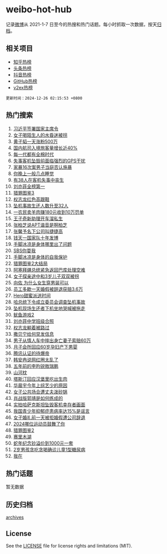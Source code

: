 # weibo-hot-hub

记录[微博](https://www.weibo.com)从 2021-1-7 日至今的热搜和热门话题。每小时抓取一次数据，按天[归档](archives)。

## 相关项目

- [知乎热榜](https://github.com/lonnyzhang423/zhihu-hot-hub)
- [头条热榜](https://github.com/lonnyzhang423/toutiao-hot-hub)
- [抖音热榜](https://github.com/lonnyzhang423/douyin-hot-hub)
- [GitHub热榜](https://github.com/lonnyzhang423/github-hot-hub)
- [v2ex热榜](https://github.com/lonnyzhang423/v2ex-hot-hub)


`更新时间：2024-12-26 02:15:53 +0800`

## 热门搜索

1. [习近平签署国家主席令](https://m.weibo.cn/search?containerid=100103type%3D1%26t%3D10%26q%3D%23%E4%B9%A0%E8%BF%91%E5%B9%B3%E7%AD%BE%E7%BD%B2%E5%9B%BD%E5%AE%B6%E4%B8%BB%E5%B8%AD%E4%BB%A4%23&stream_entry_id=51&isnewpage=1&extparam=seat%3D1%26q%3D%2523%25E4%25B9%25A0%25E8%25BF%2591%25E5%25B9%25B3%25E7%25AD%25BE%25E7%25BD%25B2%25E5%259B%25BD%25E5%25AE%25B6%25E4%25B8%25BB%25E5%25B8%25AD%25E4%25BB%25A4%2523%26stream_entry_id%3D51%26c_type%3D51%26filter_type%3Drealtimehot%26cate%3D10103%26pos%3D0%26dgr%3D0%26display_time%3D1735150552%26pre_seqid%3D17351505520120129585419)
1. [女子喝陌生人的水昏迷被拐](https://m.weibo.cn/search?containerid=100103type%3D1%26t%3D10%26q%3D%23%E5%A5%B3%E5%AD%90%E5%96%9D%E9%99%8C%E7%94%9F%E4%BA%BA%E7%9A%84%E6%B0%B4%E6%98%8F%E8%BF%B7%E8%A2%AB%E6%8B%90%23&stream_entry_id=31&isnewpage=1&extparam=seat%3D1%26q%3D%2523%25E5%25A5%25B3%25E5%25AD%2590%25E5%2596%259D%25E9%2599%258C%25E7%2594%259F%25E4%25BA%25BA%25E7%259A%2584%25E6%25B0%25B4%25E6%2598%258F%25E8%25BF%25B7%25E8%25A2%25AB%25E6%258B%2590%2523%26stream_entry_id%3D31%26flag%3D1%26filter_type%3Drealtimehot%26realpos%3D1%26c_type%3D31%26lcate%3D5001%26band_rank%3D1%26cate%3D5001%26dgr%3D0%26pos%3D0%26display_time%3D1735150552%26pre_seqid%3D17351505520120129585419)
1. [黄子韬一天涨粉500万](https://m.weibo.cn/search?containerid=100103type%3D1%26t%3D10%26q%3D%23%E9%BB%84%E5%AD%90%E9%9F%AC%E4%B8%80%E5%A4%A9%E6%B6%A8%E7%B2%89500%E4%B8%87%23&stream_entry_id=31&isnewpage=1&extparam=seat%3D1%26q%3D%2523%25E9%25BB%2584%25E5%25AD%2590%25E9%259F%25AC%25E4%25B8%2580%25E5%25A4%25A9%25E6%25B6%25A8%25E7%25B2%2589500%25E4%25B8%2587%2523%26stream_entry_id%3D31%26flag%3D2%26filter_type%3Drealtimehot%26realpos%3D2%26c_type%3D31%26lcate%3D5001%26band_rank%3D2%26cate%3D5001%26dgr%3D0%26pos%3D1%26display_time%3D1735150552%26pre_seqid%3D17351505520120129585419)
1. [国内航司入境旅客量增长近40%](https://m.weibo.cn/search?containerid=100103type%3D1%26t%3D10%26q%3D%23%E5%9B%BD%E5%86%85%E8%88%AA%E5%8F%B8%E5%85%A5%E5%A2%83%E6%97%85%E5%AE%A2%E9%87%8F%E5%A2%9E%E9%95%BF%E8%BF%9140%25%23&stream_entry_id=31&isnewpage=1&extparam=seat%3D1%26q%3D%2523%25E5%259B%25BD%25E5%2586%2585%25E8%2588%25AA%25E5%258F%25B8%25E5%2585%25A5%25E5%25A2%2583%25E6%2597%2585%25E5%25AE%25A2%25E9%2587%258F%25E5%25A2%259E%25E9%2595%25BF%25E8%25BF%259140%2525%2523%26stream_entry_id%3D31%26flag%3D0%26filter_type%3Drealtimehot%26realpos%3D3%26c_type%3D31%26lcate%3D5001%26band_rank%3D3%26cate%3D5001%26dgr%3D0%26pos%3D2%26display_time%3D1735150552%26pre_seqid%3D17351505520120129585419)
1. [每一代都有全棉时代](https://m.weibo.cn/search?containerid=100103type%3D1%26t%3D10%26q%3D%23%E6%AF%8F%E4%B8%80%E4%BB%A3%E9%83%BD%E6%9C%89%E5%85%A8%E6%A3%89%E6%97%B6%E4%BB%A3%23&stream_entry_id=31&isnewpage=1&extparam=seat%3D1%26q%3D%2523%25E6%25AF%258F%25E4%25B8%2580%25E4%25BB%25A3%25E9%2583%25BD%25E6%259C%2589%25E5%2585%25A8%25E6%25A3%2589%25E6%2597%25B6%25E4%25BB%25A3%2523%26is_ad_pos%3D1%26adid%3D268605%26stream_entry_id%3D31%26filter_type%3Drealtimehot%26pos%3D3%26c_type%3D31%26lcate%3D5001%26band_rank%3D4%26cate%3D5001%26dgr%3D0%26topic_ad%3D1%26display_time%3D1735150552%26pre_seqid%3D17351505520120129585419)
1. [失事客机坠毁前面临强烈的GPS干扰](https://m.weibo.cn/search?containerid=100103type%3D1%26t%3D10%26q%3D%23%E5%A4%B1%E4%BA%8B%E5%AE%A2%E6%9C%BA%E5%9D%A0%E6%AF%81%E5%89%8D%E9%9D%A2%E4%B8%B4%E5%BC%BA%E7%83%88%E7%9A%84GPS%E5%B9%B2%E6%89%B0%23&stream_entry_id=31&isnewpage=1&extparam=seat%3D1%26q%3D%2523%25E5%25A4%25B1%25E4%25BA%258B%25E5%25AE%25A2%25E6%259C%25BA%25E5%259D%25A0%25E6%25AF%2581%25E5%2589%258D%25E9%259D%25A2%25E4%25B8%25B4%25E5%25BC%25BA%25E7%2583%2588%25E7%259A%2584GPS%25E5%25B9%25B2%25E6%2589%25B0%2523%26stream_entry_id%3D31%26flag%3D0%26filter_type%3Drealtimehot%26realpos%3D4%26c_type%3D31%26lcate%3D5001%26band_rank%3D4%26cate%3D5001%26dgr%3D0%26pos%3D4%26display_time%3D1735150552%26pre_seqid%3D17351505520120129585419)
1. [家暴16次案男子当庭否认施暴](https://m.weibo.cn/search?containerid=100103type%3D1%26t%3D10%26q%3D%23%E5%AE%B6%E6%9A%B416%E6%AC%A1%E6%A1%88%E7%94%B7%E5%AD%90%E5%BD%93%E5%BA%AD%E5%90%A6%E8%AE%A4%E6%96%BD%E6%9A%B4%23&stream_entry_id=31&isnewpage=1&extparam=seat%3D1%26q%3D%2523%25E5%25AE%25B6%25E6%259A%25B416%25E6%25AC%25A1%25E6%25A1%2588%25E7%2594%25B7%25E5%25AD%2590%25E5%25BD%2593%25E5%25BA%25AD%25E5%2590%25A6%25E8%25AE%25A4%25E6%2596%25BD%25E6%259A%25B4%2523%26stream_entry_id%3D31%26flag%3D0%26filter_type%3Drealtimehot%26realpos%3D5%26c_type%3D31%26lcate%3D5001%26band_rank%3D5%26cate%3D5001%26dgr%3D0%26pos%3D5%26display_time%3D1735150552%26pre_seqid%3D17351505520120129585419)
1. [你晚上一般几点睡觉](https://m.weibo.cn/search?containerid=100103type%3D1%26t%3D10%26q%3D%23%E4%BD%A0%E6%99%9A%E4%B8%8A%E4%B8%80%E8%88%AC%E5%87%A0%E7%82%B9%E7%9D%A1%E8%A7%89%23&stream_entry_id=31&isnewpage=1&extparam=seat%3D1%26q%3D%2523%25E4%25BD%25A0%25E6%2599%259A%25E4%25B8%258A%25E4%25B8%2580%25E8%2588%25AC%25E5%2587%25A0%25E7%2582%25B9%25E7%259D%25A1%25E8%25A7%2589%2523%26stream_entry_id%3D31%26flag%3D0%26filter_type%3Drealtimehot%26realpos%3D6%26c_type%3D31%26lcate%3D5001%26band_rank%3D6%26cate%3D5001%26dgr%3D0%26pos%3D6%26display_time%3D1735150552%26pre_seqid%3D17351505520120129585419)
1. [有38人在客机失事中丧生](https://m.weibo.cn/search?containerid=100103type%3D1%26t%3D10%26q%3D%23%E6%9C%8938%E4%BA%BA%E5%9C%A8%E5%AE%A2%E6%9C%BA%E5%A4%B1%E4%BA%8B%E4%B8%AD%E4%B8%A7%E7%94%9F%23&stream_entry_id=31&isnewpage=1&extparam=seat%3D1%26q%3D%2523%25E6%259C%258938%25E4%25BA%25BA%25E5%259C%25A8%25E5%25AE%25A2%25E6%259C%25BA%25E5%25A4%25B1%25E4%25BA%258B%25E4%25B8%25AD%25E4%25B8%25A7%25E7%2594%259F%2523%26stream_entry_id%3D31%26flag%3D0%26filter_type%3Drealtimehot%26realpos%3D7%26c_type%3D31%26lcate%3D5001%26band_rank%3D7%26cate%3D5001%26dgr%3D0%26pos%3D7%26display_time%3D1735150552%26pre_seqid%3D17351505520120129585419)
1. [刘亦菲全榜第一](https://m.weibo.cn/search?containerid=100103type%3D1%26t%3D10%26q%3D%23%E5%88%98%E4%BA%A6%E8%8F%B2%E5%85%A8%E6%A6%9C%E7%AC%AC%E4%B8%80%23&stream_entry_id=31&isnewpage=1&extparam=seat%3D1%26q%3D%2523%25E5%2588%2598%25E4%25BA%25A6%25E8%258F%25B2%25E5%2585%25A8%25E6%25A6%259C%25E7%25AC%25AC%25E4%25B8%2580%2523%26stream_entry_id%3D31%26flag%3D2%26filter_type%3Drealtimehot%26realpos%3D8%26c_type%3D31%26lcate%3D5001%26band_rank%3D8%26cate%3D5001%26dgr%3D0%26pos%3D8%26display_time%3D1735150552%26pre_seqid%3D17351505520120129585419)
1. [猎罪图鉴3](https://m.weibo.cn/search?containerid=100103type%3D1%26t%3D10%26q%3D%E7%8C%8E%E7%BD%AA%E5%9B%BE%E9%89%B43&stream_entry_id=31&isnewpage=1&extparam=seat%3D1%26q%3D%25E7%258C%258E%25E7%25BD%25AA%25E5%259B%25BE%25E9%2589%25B43%26stream_entry_id%3D31%26flag%3D0%26filter_type%3Drealtimehot%26realpos%3D9%26c_type%3D31%26lcate%3D5001%26band_rank%3D9%26cate%3D5001%26dgr%3D0%26pos%3D9%26display_time%3D1735150552%26pre_seqid%3D17351505520120129585419)
1. [权志龙红色高跟鞋](https://m.weibo.cn/search?containerid=100103type%3D1%26t%3D10%26q%3D%23%E6%9D%83%E5%BF%97%E9%BE%99%E7%BA%A2%E8%89%B2%E9%AB%98%E8%B7%9F%E9%9E%8B%23&stream_entry_id=31&isnewpage=1&extparam=seat%3D1%26q%3D%2523%25E6%259D%2583%25E5%25BF%2597%25E9%25BE%2599%25E7%25BA%25A2%25E8%2589%25B2%25E9%25AB%2598%25E8%25B7%259F%25E9%259E%258B%2523%26stream_entry_id%3D31%26flag%3D2%26filter_type%3Drealtimehot%26realpos%3D10%26c_type%3D31%26lcate%3D5001%26band_rank%3D10%26cate%3D5001%26dgr%3D0%26pos%3D10%26display_time%3D1735150552%26pre_seqid%3D17351505520120129585419)
1. [坠机事故生还人数升至32人](https://m.weibo.cn/search?containerid=100103type%3D1%26t%3D10%26q%3D%23%E5%9D%A0%E6%9C%BA%E4%BA%8B%E6%95%85%E7%94%9F%E8%BF%98%E4%BA%BA%E6%95%B0%E5%8D%87%E8%87%B332%E4%BA%BA%23&stream_entry_id=31&isnewpage=1&extparam=seat%3D1%26q%3D%2523%25E5%259D%25A0%25E6%259C%25BA%25E4%25BA%258B%25E6%2595%2585%25E7%2594%259F%25E8%25BF%2598%25E4%25BA%25BA%25E6%2595%25B0%25E5%258D%2587%25E8%2587%25B332%25E4%25BA%25BA%2523%26stream_entry_id%3D31%26flag%3D2%26filter_type%3Drealtimehot%26realpos%3D11%26c_type%3D31%26lcate%3D5001%26band_rank%3D11%26cate%3D5001%26dgr%3D0%26pos%3D11%26display_time%3D1735150552%26pre_seqid%3D17351505520120129585419)
1. [一农民卖羊肉赚180元收到10万罚单](https://m.weibo.cn/search?containerid=100103type%3D1%26t%3D10%26q%3D%23%E4%B8%80%E5%86%9C%E6%B0%91%E5%8D%96%E7%BE%8A%E8%82%89%E8%B5%9A180%E5%85%83%E6%94%B6%E5%88%B010%E4%B8%87%E7%BD%9A%E5%8D%95%23&stream_entry_id=31&isnewpage=1&extparam=seat%3D1%26q%3D%2523%25E4%25B8%2580%25E5%2586%259C%25E6%25B0%2591%25E5%258D%2596%25E7%25BE%258A%25E8%2582%2589%25E8%25B5%259A180%25E5%2585%2583%25E6%2594%25B6%25E5%2588%25B010%25E4%25B8%2587%25E7%25BD%259A%25E5%258D%2595%2523%26stream_entry_id%3D31%26flag%3D2%26filter_type%3Drealtimehot%26realpos%3D12%26c_type%3D31%26lcate%3D5001%26band_rank%3D12%26cate%3D5001%26dgr%3D0%26pos%3D12%26display_time%3D1735150552%26pre_seqid%3D17351505520120129585419)
1. [王子奇新助理开车溜私生](https://m.weibo.cn/search?containerid=100103type%3D1%26t%3D10%26q%3D%23%E7%8E%8B%E5%AD%90%E5%A5%87%E6%96%B0%E5%8A%A9%E7%90%86%E5%BC%80%E8%BD%A6%E6%BA%9C%E7%A7%81%E7%94%9F%23&stream_entry_id=31&isnewpage=1&extparam=seat%3D1%26q%3D%2523%25E7%258E%258B%25E5%25AD%2590%25E5%25A5%2587%25E6%2596%25B0%25E5%258A%25A9%25E7%2590%2586%25E5%25BC%2580%25E8%25BD%25A6%25E6%25BA%259C%25E7%25A7%2581%25E7%2594%259F%2523%26stream_entry_id%3D31%26flag%3D2%26filter_type%3Drealtimehot%26realpos%3D13%26c_type%3D31%26lcate%3D5001%26band_rank%3D13%26cate%3D5001%26dgr%3D0%26pos%3D13%26display_time%3D1735150552%26pre_seqid%3D17351505520120129585419)
1. [张柏芝说APT谐音是啊柏芝](https://m.weibo.cn/search?containerid=100103type%3D1%26t%3D10%26q%3D%E5%BC%A0%E6%9F%8F%E8%8A%9D%E8%AF%B4APT%E8%B0%90%E9%9F%B3%E6%98%AF%E5%95%8A%E6%9F%8F%E8%8A%9D&stream_entry_id=31&isnewpage=1&extparam=seat%3D1%26q%3D%25E5%25BC%25A0%25E6%259F%258F%25E8%258A%259D%25E8%25AF%25B4APT%25E8%25B0%2590%25E9%259F%25B3%25E6%2598%25AF%25E5%2595%258A%25E6%259F%258F%25E8%258A%259D%26stream_entry_id%3D31%26flag%3D2%26filter_type%3Drealtimehot%26realpos%3D14%26c_type%3D31%26lcate%3D5001%26band_rank%3D14%26cate%3D5001%26dgr%3D0%26pos%3D14%26display_time%3D1735150552%26pre_seqid%3D17351505520120129585419)
1. [张馨予名下公司叫捷捷高](https://m.weibo.cn/search?containerid=100103type%3D1%26t%3D10%26q%3D%23%E5%BC%A0%E9%A6%A8%E4%BA%88%E5%90%8D%E4%B8%8B%E5%85%AC%E5%8F%B8%E5%8F%AB%E6%8D%B7%E6%8D%B7%E9%AB%98%23&stream_entry_id=31&isnewpage=1&extparam=seat%3D1%26q%3D%2523%25E5%25BC%25A0%25E9%25A6%25A8%25E4%25BA%2588%25E5%2590%258D%25E4%25B8%258B%25E5%2585%25AC%25E5%258F%25B8%25E5%258F%25AB%25E6%258D%25B7%25E6%258D%25B7%25E9%25AB%2598%2523%26stream_entry_id%3D31%26flag%3D0%26filter_type%3Drealtimehot%26realpos%3D15%26c_type%3D31%26lcate%3D5001%26band_rank%3D15%26cate%3D5001%26dgr%3D0%26pos%3D15%26display_time%3D1735150552%26pre_seqid%3D17351505520120129585419)
1. [钱天一国家队十年发博](https://m.weibo.cn/search?containerid=100103type%3D1%26t%3D10%26q%3D%23%E9%92%B1%E5%A4%A9%E4%B8%80%E5%9B%BD%E5%AE%B6%E9%98%9F%E5%8D%81%E5%B9%B4%E5%8F%91%E5%8D%9A%23&stream_entry_id=31&isnewpage=1&extparam=seat%3D1%26q%3D%2523%25E9%2592%25B1%25E5%25A4%25A9%25E4%25B8%2580%25E5%259B%25BD%25E5%25AE%25B6%25E9%2598%259F%25E5%258D%2581%25E5%25B9%25B4%25E5%258F%2591%25E5%258D%259A%2523%26stream_entry_id%3D31%26flag%3D0%26filter_type%3Drealtimehot%26realpos%3D16%26c_type%3D31%26lcate%3D5001%26band_rank%3D16%26cate%3D5001%26dgr%3D0%26pos%3D16%26display_time%3D1735150552%26pre_seqid%3D17351505520120129585419)
1. [手脚冰凉是身体哪里出了问题](https://m.weibo.cn/search?containerid=100103type%3D1%26t%3D10%26q%3D%23%E6%89%8B%E8%84%9A%E5%86%B0%E5%87%89%E6%98%AF%E8%BA%AB%E4%BD%93%E5%93%AA%E9%87%8C%E5%87%BA%E4%BA%86%E9%97%AE%E9%A2%98%23&stream_entry_id=31&isnewpage=1&extparam=seat%3D1%26q%3D%2523%25E6%2589%258B%25E8%2584%259A%25E5%2586%25B0%25E5%2587%2589%25E6%2598%25AF%25E8%25BA%25AB%25E4%25BD%2593%25E5%2593%25AA%25E9%2587%258C%25E5%2587%25BA%25E4%25BA%2586%25E9%2597%25AE%25E9%25A2%2598%2523%26stream_entry_id%3D31%26flag%3D0%26filter_type%3Drealtimehot%26realpos%3D17%26c_type%3D31%26lcate%3D5001%26band_rank%3D17%26cate%3D5001%26dgr%3D0%26pos%3D17%26display_time%3D1735150552%26pre_seqid%3D17351505520120129585419)
1. [SBS你耍我](https://m.weibo.cn/search?containerid=100103type%3D1%26t%3D10%26q%3DSBS%E4%BD%A0%E8%80%8D%E6%88%91&stream_entry_id=31&isnewpage=1&extparam=seat%3D1%26q%3DSBS%25E4%25BD%25A0%25E8%2580%258D%25E6%2588%2591%26stream_entry_id%3D31%26flag%3D0%26filter_type%3Drealtimehot%26realpos%3D18%26c_type%3D31%26lcate%3D5001%26band_rank%3D18%26cate%3D5001%26dgr%3D0%26pos%3D18%26display_time%3D1735150552%26pre_seqid%3D17351505520120129585419)
1. [手脚冰凉是身体的自我保护](https://m.weibo.cn/search?containerid=100103type%3D1%26t%3D10%26q%3D%23%E6%89%8B%E8%84%9A%E5%86%B0%E5%87%89%E6%98%AF%E8%BA%AB%E4%BD%93%E7%9A%84%E8%87%AA%E6%88%91%E4%BF%9D%E6%8A%A4%23&stream_entry_id=31&isnewpage=1&extparam=seat%3D1%26q%3D%2523%25E6%2589%258B%25E8%2584%259A%25E5%2586%25B0%25E5%2587%2589%25E6%2598%25AF%25E8%25BA%25AB%25E4%25BD%2593%25E7%259A%2584%25E8%2587%25AA%25E6%2588%2591%25E4%25BF%259D%25E6%258A%25A4%2523%26stream_entry_id%3D31%26flag%3D0%26filter_type%3Drealtimehot%26realpos%3D19%26c_type%3D31%26lcate%3D5001%26band_rank%3D19%26cate%3D5001%26dgr%3D0%26pos%3D19%26display_time%3D1735150552%26pre_seqid%3D17351505520120129585419)
1. [猎罪图鉴2大结局](https://m.weibo.cn/search?containerid=100103type%3D1%26t%3D10%26q%3D%E7%8C%8E%E7%BD%AA%E5%9B%BE%E9%89%B42%E5%A4%A7%E7%BB%93%E5%B1%80&stream_entry_id=31&isnewpage=1&extparam=seat%3D1%26q%3D%25E7%258C%258E%25E7%25BD%25AA%25E5%259B%25BE%25E9%2589%25B42%25E5%25A4%25A7%25E7%25BB%2593%25E5%25B1%2580%26stream_entry_id%3D31%26flag%3D0%26filter_type%3Drealtimehot%26realpos%3D20%26c_type%3D31%26lcate%3D5001%26band_rank%3D20%26cate%3D5001%26dgr%3D0%26pos%3D20%26display_time%3D1735150552%26pre_seqid%3D17351505520120129585419)
1. [阿塞拜疆总统紧急返回巴库处理空难](https://m.weibo.cn/search?containerid=100103type%3D1%26t%3D10%26q%3D%23%E9%98%BF%E5%A1%9E%E6%8B%9C%E7%96%86%E6%80%BB%E7%BB%9F%E7%B4%A7%E6%80%A5%E8%BF%94%E5%9B%9E%E5%B7%B4%E5%BA%93%E5%A4%84%E7%90%86%E7%A9%BA%E9%9A%BE%23&stream_entry_id=31&isnewpage=1&extparam=seat%3D1%26q%3D%2523%25E9%2598%25BF%25E5%25A1%259E%25E6%258B%259C%25E7%2596%2586%25E6%2580%25BB%25E7%25BB%259F%25E7%25B4%25A7%25E6%2580%25A5%25E8%25BF%2594%25E5%259B%259E%25E5%25B7%25B4%25E5%25BA%2593%25E5%25A4%2584%25E7%2590%2586%25E7%25A9%25BA%25E9%259A%25BE%2523%26stream_entry_id%3D31%26flag%3D1%26filter_type%3Drealtimehot%26realpos%3D21%26c_type%3D31%26lcate%3D5001%26band_rank%3D21%26cate%3D5001%26dgr%3D0%26pos%3D21%26display_time%3D1735150552%26pre_seqid%3D17351505520120129585419)
1. [女子探亲途中和3岁儿子双双被拐](https://m.weibo.cn/search?containerid=100103type%3D1%26t%3D10%26q%3D%23%E5%A5%B3%E5%AD%90%E6%8E%A2%E4%BA%B2%E9%80%94%E4%B8%AD%E5%92%8C3%E5%B2%81%E5%84%BF%E5%AD%90%E5%8F%8C%E5%8F%8C%E8%A2%AB%E6%8B%90%23&stream_entry_id=31&isnewpage=1&extparam=seat%3D1%26q%3D%2523%25E5%25A5%25B3%25E5%25AD%2590%25E6%258E%25A2%25E4%25BA%25B2%25E9%2580%2594%25E4%25B8%25AD%25E5%2592%258C3%25E5%25B2%2581%25E5%2584%25BF%25E5%25AD%2590%25E5%258F%258C%25E5%258F%258C%25E8%25A2%25AB%25E6%258B%2590%2523%26stream_entry_id%3D31%26flag%3D0%26filter_type%3Drealtimehot%26realpos%3D22%26c_type%3D31%26lcate%3D5001%26band_rank%3D22%26cate%3D5001%26dgr%3D0%26pos%3D22%26display_time%3D1735150552%26pre_seqid%3D17351505520120129585419)
1. [向佐 为什么女生穿男装可以](https://m.weibo.cn/search?containerid=100103type%3D1%26t%3D10%26q%3D%E5%90%91%E4%BD%90+%E4%B8%BA%E4%BB%80%E4%B9%88%E5%A5%B3%E7%94%9F%E7%A9%BF%E7%94%B7%E8%A3%85%E5%8F%AF%E4%BB%A5&stream_entry_id=31&isnewpage=1&extparam=seat%3D1%26q%3D%25E5%2590%2591%25E4%25BD%2590%2520%25E4%25B8%25BA%25E4%25BB%2580%25E4%25B9%2588%25E5%25A5%25B3%25E7%2594%259F%25E7%25A9%25BF%25E7%2594%25B7%25E8%25A3%2585%25E5%258F%25AF%25E4%25BB%25A5%26stream_entry_id%3D31%26flag%3D0%26filter_type%3Drealtimehot%26realpos%3D23%26c_type%3D31%26lcate%3D5001%26band_rank%3D23%26cate%3D5001%26dgr%3D0%26pos%3D23%26display_time%3D1735150552%26pre_seqid%3D17351505520120129585419)
1. [员工多歇一天婚假被辞退获赔3.6万](https://m.weibo.cn/search?containerid=100103type%3D1%26t%3D10%26q%3D%23%E5%91%98%E5%B7%A5%E5%A4%9A%E6%AD%87%E4%B8%80%E5%A4%A9%E5%A9%9A%E5%81%87%E8%A2%AB%E8%BE%9E%E9%80%80%E8%8E%B7%E8%B5%943.6%E4%B8%87%23&stream_entry_id=31&isnewpage=1&extparam=seat%3D1%26q%3D%2523%25E5%2591%2598%25E5%25B7%25A5%25E5%25A4%259A%25E6%25AD%2587%25E4%25B8%2580%25E5%25A4%25A9%25E5%25A9%259A%25E5%2581%2587%25E8%25A2%25AB%25E8%25BE%259E%25E9%2580%2580%25E8%258E%25B7%25E8%25B5%25943.6%25E4%25B8%2587%2523%26stream_entry_id%3D31%26flag%3D1%26filter_type%3Drealtimehot%26realpos%3D24%26c_type%3D31%26lcate%3D5001%26band_rank%3D24%26cate%3D5001%26dgr%3D0%26pos%3D24%26display_time%3D1735150552%26pre_seqid%3D17351505520120129585419)
1. [Hero甜蜜派送时间](https://m.weibo.cn/search?containerid=100103type%3D1%26t%3D10%26q%3D%23Hero%E7%94%9C%E8%9C%9C%E6%B4%BE%E9%80%81%E6%97%B6%E9%97%B4%23&stream_entry_id=31&isnewpage=1&extparam=seat%3D1%26q%3D%2523Hero%25E7%2594%259C%25E8%259C%259C%25E6%25B4%25BE%25E9%2580%2581%25E6%2597%25B6%25E9%2597%25B4%2523%26stream_entry_id%3D31%26flag%3D1%26filter_type%3Drealtimehot%26realpos%3D25%26c_type%3D31%26lcate%3D5001%26band_rank%3D25%26cate%3D5001%26dgr%3D0%26pos%3D25%26display_time%3D1735150552%26pre_seqid%3D17351505520120129585419)
1. [哈总统下令成立委员会调查坠机事故](https://m.weibo.cn/search?containerid=100103type%3D1%26t%3D10%26q%3D%23%E5%93%88%E6%80%BB%E7%BB%9F%E4%B8%8B%E4%BB%A4%E6%88%90%E7%AB%8B%E5%A7%94%E5%91%98%E4%BC%9A%E8%B0%83%E6%9F%A5%E5%9D%A0%E6%9C%BA%E4%BA%8B%E6%95%85%23&stream_entry_id=31&isnewpage=1&extparam=seat%3D1%26q%3D%2523%25E5%2593%2588%25E6%2580%25BB%25E7%25BB%259F%25E4%25B8%258B%25E4%25BB%25A4%25E6%2588%2590%25E7%25AB%258B%25E5%25A7%2594%25E5%2591%2598%25E4%25BC%259A%25E8%25B0%2583%25E6%259F%25A5%25E5%259D%25A0%25E6%259C%25BA%25E4%25BA%258B%25E6%2595%2585%2523%26stream_entry_id%3D31%26flag%3D0%26filter_type%3Drealtimehot%26realpos%3D26%26c_type%3D31%26lcate%3D5001%26band_rank%3D26%26cate%3D5001%26dgr%3D0%26pos%3D26%26display_time%3D1735150552%26pre_seqid%3D17351505520120129585419)
1. [坠机现场生还者下机坐地哭喊被拖走](https://m.weibo.cn/search?containerid=100103type%3D1%26t%3D10%26q%3D%23%E5%9D%A0%E6%9C%BA%E7%8E%B0%E5%9C%BA%E7%94%9F%E8%BF%98%E8%80%85%E4%B8%8B%E6%9C%BA%E5%9D%90%E5%9C%B0%E5%93%AD%E5%96%8A%E8%A2%AB%E6%8B%96%E8%B5%B0%23&stream_entry_id=31&isnewpage=1&extparam=seat%3D1%26q%3D%2523%25E5%259D%25A0%25E6%259C%25BA%25E7%258E%25B0%25E5%259C%25BA%25E7%2594%259F%25E8%25BF%2598%25E8%2580%2585%25E4%25B8%258B%25E6%259C%25BA%25E5%259D%2590%25E5%259C%25B0%25E5%2593%25AD%25E5%2596%258A%25E8%25A2%25AB%25E6%258B%2596%25E8%25B5%25B0%2523%26stream_entry_id%3D31%26flag%3D0%26filter_type%3Drealtimehot%26realpos%3D27%26c_type%3D31%26lcate%3D5001%26band_rank%3D27%26cate%3D5001%26dgr%3D0%26pos%3D27%26display_time%3D1735150552%26pre_seqid%3D17351505520120129585419)
1. [鱿鱼游戏2](https://m.weibo.cn/search?containerid=100103type%3D1%26t%3D10%26q%3D%E9%B1%BF%E9%B1%BC%E6%B8%B8%E6%88%8F2&stream_entry_id=31&isnewpage=1&extparam=seat%3D1%26q%3D%25E9%25B1%25BF%25E9%25B1%25BC%25E6%25B8%25B8%25E6%2588%258F2%26stream_entry_id%3D31%26flag%3D0%26filter_type%3Drealtimehot%26realpos%3D28%26c_type%3D31%26lcate%3D5001%26band_rank%3D28%26cate%3D5001%26dgr%3D0%26pos%3D28%26display_time%3D1735150552%26pre_seqid%3D17351505520120129585419)
1. [刘亦菲中学班级合照](https://m.weibo.cn/search?containerid=100103type%3D1%26t%3D10%26q%3D%23%E5%88%98%E4%BA%A6%E8%8F%B2%E4%B8%AD%E5%AD%A6%E7%8F%AD%E7%BA%A7%E5%90%88%E7%85%A7%23&stream_entry_id=31&isnewpage=1&extparam=seat%3D1%26q%3D%2523%25E5%2588%2598%25E4%25BA%25A6%25E8%258F%25B2%25E4%25B8%25AD%25E5%25AD%25A6%25E7%258F%25AD%25E7%25BA%25A7%25E5%2590%2588%25E7%2585%25A7%2523%26stream_entry_id%3D31%26flag%3D0%26filter_type%3Drealtimehot%26realpos%3D29%26c_type%3D31%26lcate%3D5001%26band_rank%3D29%26cate%3D5001%26dgr%3D0%26pos%3D29%26display_time%3D1735150552%26pre_seqid%3D17351505520120129585419)
1. [权志龙躺着被路过](https://m.weibo.cn/search?containerid=100103type%3D1%26t%3D10%26q%3D%E6%9D%83%E5%BF%97%E9%BE%99%E8%BA%BA%E7%9D%80%E8%A2%AB%E8%B7%AF%E8%BF%87&stream_entry_id=31&isnewpage=1&extparam=seat%3D1%26q%3D%25E6%259D%2583%25E5%25BF%2597%25E9%25BE%2599%25E8%25BA%25BA%25E7%259D%2580%25E8%25A2%25AB%25E8%25B7%25AF%25E8%25BF%2587%26stream_entry_id%3D31%26flag%3D0%26filter_type%3Drealtimehot%26realpos%3D30%26c_type%3D31%26lcate%3D5001%26band_rank%3D30%26cate%3D5001%26dgr%3D0%26pos%3D30%26display_time%3D1735150552%26pre_seqid%3D17351505520120129585419)
1. [撒贝宁给何炅发信息](https://m.weibo.cn/search?containerid=100103type%3D1%26t%3D10%26q%3D%23%E6%92%92%E8%B4%9D%E5%AE%81%E7%BB%99%E4%BD%95%E7%82%85%E5%8F%91%E4%BF%A1%E6%81%AF%23&stream_entry_id=31&isnewpage=1&extparam=seat%3D1%26q%3D%2523%25E6%2592%2592%25E8%25B4%259D%25E5%25AE%2581%25E7%25BB%2599%25E4%25BD%2595%25E7%2582%2585%25E5%258F%2591%25E4%25BF%25A1%25E6%2581%25AF%2523%26stream_entry_id%3D31%26flag%3D0%26filter_type%3Drealtimehot%26realpos%3D31%26c_type%3D31%26lcate%3D5001%26band_rank%3D31%26cate%3D5001%26dgr%3D0%26pos%3D31%26display_time%3D1735150552%26pre_seqid%3D17351505520120129585419)
1. [男子从情人车中摔出身亡妻子索赔60万](https://m.weibo.cn/search?containerid=100103type%3D1%26t%3D10%26q%3D%23%E7%94%B7%E5%AD%90%E4%BB%8E%E6%83%85%E4%BA%BA%E8%BD%A6%E4%B8%AD%E6%91%94%E5%87%BA%E8%BA%AB%E4%BA%A1%E5%A6%BB%E5%AD%90%E7%B4%A2%E8%B5%9460%E4%B8%87%23&stream_entry_id=31&isnewpage=1&extparam=seat%3D1%26q%3D%2523%25E7%2594%25B7%25E5%25AD%2590%25E4%25BB%258E%25E6%2583%2585%25E4%25BA%25BA%25E8%25BD%25A6%25E4%25B8%25AD%25E6%2591%2594%25E5%2587%25BA%25E8%25BA%25AB%25E4%25BA%25A1%25E5%25A6%25BB%25E5%25AD%2590%25E7%25B4%25A2%25E8%25B5%259460%25E4%25B8%2587%2523%26stream_entry_id%3D31%26flag%3D0%26filter_type%3Drealtimehot%26realpos%3D32%26c_type%3D31%26lcate%3D5001%26band_rank%3D32%26cate%3D5001%26dgr%3D0%26pos%3D32%26display_time%3D1735150552%26pre_seqid%3D17351505520120129585419)
1. [月子会所回应60岁孕妇产下男婴](https://m.weibo.cn/search?containerid=100103type%3D1%26t%3D10%26q%3D%23%E6%9C%88%E5%AD%90%E4%BC%9A%E6%89%80%E5%9B%9E%E5%BA%9460%E5%B2%81%E5%AD%95%E5%A6%87%E4%BA%A7%E4%B8%8B%E7%94%B7%E5%A9%B4%23&stream_entry_id=31&isnewpage=1&extparam=seat%3D1%26q%3D%2523%25E6%259C%2588%25E5%25AD%2590%25E4%25BC%259A%25E6%2589%2580%25E5%259B%259E%25E5%25BA%259460%25E5%25B2%2581%25E5%25AD%2595%25E5%25A6%2587%25E4%25BA%25A7%25E4%25B8%258B%25E7%2594%25B7%25E5%25A9%25B4%2523%26stream_entry_id%3D31%26flag%3D1%26filter_type%3Drealtimehot%26realpos%3D33%26c_type%3D31%26lcate%3D5001%26band_rank%3D33%26cate%3D5001%26dgr%3D0%26pos%3D33%26display_time%3D1735150552%26pre_seqid%3D17351505520120129585419)
1. [腾讯认证的待爆帝](https://m.weibo.cn/search?containerid=100103type%3D1%26t%3D10%26q%3D%23%E8%85%BE%E8%AE%AF%E8%AE%A4%E8%AF%81%E7%9A%84%E5%BE%85%E7%88%86%E5%B8%9D%23&stream_entry_id=31&isnewpage=1&extparam=seat%3D1%26q%3D%2523%25E8%2585%25BE%25E8%25AE%25AF%25E8%25AE%25A4%25E8%25AF%2581%25E7%259A%2584%25E5%25BE%2585%25E7%2588%2586%25E5%25B8%259D%2523%26stream_entry_id%3D31%26flag%3D0%26filter_type%3Drealtimehot%26realpos%3D34%26c_type%3D31%26lcate%3D5001%26band_rank%3D34%26cate%3D5001%26dgr%3D0%26pos%3D34%26display_time%3D1735150552%26pre_seqid%3D17351505520120129585419)
1. [韩安冉说网红圈太乱了](https://m.weibo.cn/search?containerid=100103type%3D1%26t%3D10%26q%3D%23%E9%9F%A9%E5%AE%89%E5%86%89%E8%AF%B4%E7%BD%91%E7%BA%A2%E5%9C%88%E5%A4%AA%E4%B9%B1%E4%BA%86%23&stream_entry_id=31&isnewpage=1&extparam=seat%3D1%26q%3D%2523%25E9%259F%25A9%25E5%25AE%2589%25E5%2586%2589%25E8%25AF%25B4%25E7%25BD%2591%25E7%25BA%25A2%25E5%259C%2588%25E5%25A4%25AA%25E4%25B9%25B1%25E4%25BA%2586%2523%26stream_entry_id%3D31%26flag%3D0%26filter_type%3Drealtimehot%26realpos%3D35%26c_type%3D31%26lcate%3D5001%26band_rank%3D35%26cate%3D5001%26dgr%3D0%26pos%3D35%26display_time%3D1735150552%26pre_seqid%3D17351505520120129585419)
1. [五年前的李昀锐敖瑞鹏](https://m.weibo.cn/search?containerid=100103type%3D1%26t%3D10%26q%3D%23%E4%BA%94%E5%B9%B4%E5%89%8D%E7%9A%84%E6%9D%8E%E6%98%80%E9%94%90%E6%95%96%E7%91%9E%E9%B9%8F%23&stream_entry_id=31&isnewpage=1&extparam=seat%3D1%26q%3D%2523%25E4%25BA%2594%25E5%25B9%25B4%25E5%2589%258D%25E7%259A%2584%25E6%259D%258E%25E6%2598%2580%25E9%2594%2590%25E6%2595%2596%25E7%2591%259E%25E9%25B9%258F%2523%26stream_entry_id%3D31%26flag%3D0%26filter_type%3Drealtimehot%26realpos%3D36%26c_type%3D31%26lcate%3D5001%26band_rank%3D36%26cate%3D5001%26dgr%3D0%26pos%3D36%26display_time%3D1735150552%26pre_seqid%3D17351505520120129585419)
1. [山河枕](https://m.weibo.cn/search?containerid=100103type%3D1%26t%3D10%26q%3D%E5%B1%B1%E6%B2%B3%E6%9E%95&stream_entry_id=31&isnewpage=1&extparam=seat%3D1%26q%3D%25E5%25B1%25B1%25E6%25B2%25B3%25E6%259E%2595%26stream_entry_id%3D31%26flag%3D0%26filter_type%3Drealtimehot%26realpos%3D37%26c_type%3D31%26lcate%3D5001%26band_rank%3D37%26cate%3D5001%26dgr%3D0%26pos%3D37%26display_time%3D1735150552%26pre_seqid%3D17351505520120129585419)
1. [塔斯汀回应汉堡里吃出生肉](https://m.weibo.cn/search?containerid=100103type%3D1%26t%3D10%26q%3D%23%E5%A1%94%E6%96%AF%E6%B1%80%E5%9B%9E%E5%BA%94%E6%B1%89%E5%A0%A1%E9%87%8C%E5%90%83%E5%87%BA%E7%94%9F%E8%82%89%23&stream_entry_id=31&isnewpage=1&extparam=seat%3D1%26q%3D%2523%25E5%25A1%2594%25E6%2596%25AF%25E6%25B1%2580%25E5%259B%259E%25E5%25BA%2594%25E6%25B1%2589%25E5%25A0%25A1%25E9%2587%258C%25E5%2590%2583%25E5%2587%25BA%25E7%2594%259F%25E8%2582%2589%2523%26stream_entry_id%3D31%26flag%3D0%26filter_type%3Drealtimehot%26realpos%3D38%26c_type%3D31%26lcate%3D5001%26band_rank%3D38%26cate%3D5001%26dgr%3D0%26pos%3D38%26display_time%3D1735150552%26pre_seqid%3D17351505520120129585419)
1. [华晨宇今年上综艺少的原因](https://m.weibo.cn/search?containerid=100103type%3D1%26t%3D10%26q%3D%23%E5%8D%8E%E6%99%A8%E5%AE%87%E4%BB%8A%E5%B9%B4%E4%B8%8A%E7%BB%BC%E8%89%BA%E5%B0%91%E7%9A%84%E5%8E%9F%E5%9B%A0%23&stream_entry_id=31&isnewpage=1&extparam=seat%3D1%26q%3D%2523%25E5%258D%258E%25E6%2599%25A8%25E5%25AE%2587%25E4%25BB%258A%25E5%25B9%25B4%25E4%25B8%258A%25E7%25BB%25BC%25E8%2589%25BA%25E5%25B0%2591%25E7%259A%2584%25E5%258E%259F%25E5%259B%25A0%2523%26stream_entry_id%3D31%26flag%3D1%26filter_type%3Drealtimehot%26realpos%3D39%26c_type%3D31%26lcate%3D5001%26band_rank%3D39%26cate%3D5001%26dgr%3D0%26pos%3D39%26display_time%3D1735150552%26pre_seqid%3D17351505520120129585419)
1. [女子公共场合遭丈夫泼砂锅](https://m.weibo.cn/search?containerid=100103type%3D1%26t%3D10%26q%3D%23%E5%A5%B3%E5%AD%90%E5%85%AC%E5%85%B1%E5%9C%BA%E5%90%88%E9%81%AD%E4%B8%88%E5%A4%AB%E6%B3%BC%E7%A0%82%E9%94%85%23&stream_entry_id=31&isnewpage=1&extparam=seat%3D1%26q%3D%2523%25E5%25A5%25B3%25E5%25AD%2590%25E5%2585%25AC%25E5%2585%25B1%25E5%259C%25BA%25E5%2590%2588%25E9%2581%25AD%25E4%25B8%2588%25E5%25A4%25AB%25E6%25B3%25BC%25E7%25A0%2582%25E9%2594%2585%2523%26stream_entry_id%3D31%26flag%3D0%26filter_type%3Drealtimehot%26realpos%3D40%26c_type%3D31%26lcate%3D5001%26band_rank%3D40%26cate%3D5001%26dgr%3D0%26pos%3D40%26display_time%3D1735150552%26pre_seqid%3D17351505520120129585419)
1. [肖战版郭靖是如何练成的](https://m.weibo.cn/search?containerid=100103type%3D1%26t%3D10%26q%3D%23%E8%82%96%E6%88%98%E7%89%88%E9%83%AD%E9%9D%96%E6%98%AF%E5%A6%82%E4%BD%95%E7%BB%83%E6%88%90%E7%9A%84%23&stream_entry_id=31&isnewpage=1&extparam=seat%3D1%26q%3D%2523%25E8%2582%2596%25E6%2588%2598%25E7%2589%2588%25E9%2583%25AD%25E9%259D%2596%25E6%2598%25AF%25E5%25A6%2582%25E4%25BD%2595%25E7%25BB%2583%25E6%2588%2590%25E7%259A%2584%2523%26stream_entry_id%3D31%26flag%3D0%26filter_type%3Drealtimehot%26realpos%3D41%26c_type%3D31%26lcate%3D5001%26band_rank%3D41%26cate%3D5001%26dgr%3D0%26pos%3D41%26display_time%3D1735150552%26pre_seqid%3D17351505520120129585419)
1. [实拍哈萨克斯坦坠毁客机幸存者画面](https://m.weibo.cn/search?containerid=100103type%3D1%26t%3D10%26q%3D%23%E5%AE%9E%E6%8B%8D%E5%93%88%E8%90%A8%E5%85%8B%E6%96%AF%E5%9D%A6%E5%9D%A0%E6%AF%81%E5%AE%A2%E6%9C%BA%E5%B9%B8%E5%AD%98%E8%80%85%E7%94%BB%E9%9D%A2%23&stream_entry_id=31&isnewpage=1&extparam=seat%3D1%26q%3D%2523%25E5%25AE%259E%25E6%258B%258D%25E5%2593%2588%25E8%2590%25A8%25E5%2585%258B%25E6%2596%25AF%25E5%259D%25A6%25E5%259D%25A0%25E6%25AF%2581%25E5%25AE%25A2%25E6%259C%25BA%25E5%25B9%25B8%25E5%25AD%2598%25E8%2580%2585%25E7%2594%25BB%25E9%259D%25A2%2523%26stream_entry_id%3D31%26flag%3D0%26filter_type%3Drealtimehot%26realpos%3D42%26c_type%3D31%26lcate%3D5001%26band_rank%3D42%26cate%3D5001%26dgr%3D0%26pos%3D42%26display_time%3D1735150552%26pre_seqid%3D17351505520120129585419)
1. [我国青少年抑郁症患病率达15%是谣言](https://m.weibo.cn/search?containerid=100103type%3D1%26t%3D10%26q%3D%23%E6%88%91%E5%9B%BD%E9%9D%92%E5%B0%91%E5%B9%B4%E6%8A%91%E9%83%81%E7%97%87%E6%82%A3%E7%97%85%E7%8E%87%E8%BE%BE15%25%E6%98%AF%E8%B0%A3%E8%A8%80%23&stream_entry_id=31&isnewpage=1&extparam=seat%3D1%26q%3D%2523%25E6%2588%2591%25E5%259B%25BD%25E9%259D%2592%25E5%25B0%2591%25E5%25B9%25B4%25E6%258A%2591%25E9%2583%2581%25E7%2597%2587%25E6%2582%25A3%25E7%2597%2585%25E7%258E%2587%25E8%25BE%25BE15%2525%25E6%2598%25AF%25E8%25B0%25A3%25E8%25A8%2580%2523%26stream_entry_id%3D31%26flag%3D32772%26filter_type%3Drealtimehot%26realpos%3D43%26c_type%3D31%26lcate%3D5001%26band_rank%3D43%26cate%3D5001%26dgr%3D0%26pos%3D43%26display_time%3D1735150552%26pre_seqid%3D17351505520120129585419)
1. [女子婚礼前一天被拒婚假遭公司辞退](https://m.weibo.cn/search?containerid=100103type%3D1%26t%3D10%26q%3D%23%E5%A5%B3%E5%AD%90%E5%A9%9A%E7%A4%BC%E5%89%8D%E4%B8%80%E5%A4%A9%E8%A2%AB%E6%8B%92%E5%A9%9A%E5%81%87%E9%81%AD%E5%85%AC%E5%8F%B8%E8%BE%9E%E9%80%80%23&stream_entry_id=31&isnewpage=1&extparam=seat%3D1%26q%3D%2523%25E5%25A5%25B3%25E5%25AD%2590%25E5%25A9%259A%25E7%25A4%25BC%25E5%2589%258D%25E4%25B8%2580%25E5%25A4%25A9%25E8%25A2%25AB%25E6%258B%2592%25E5%25A9%259A%25E5%2581%2587%25E9%2581%25AD%25E5%2585%25AC%25E5%258F%25B8%25E8%25BE%259E%25E9%2580%2580%2523%26stream_entry_id%3D31%26flag%3D0%26filter_type%3Drealtimehot%26realpos%3D44%26c_type%3D31%26lcate%3D5001%26band_rank%3D44%26cate%3D5001%26dgr%3D0%26pos%3D44%26display_time%3D1735150552%26pre_seqid%3D17351505520120129585419)
1. [2024哪位运动员鼓舞了你](https://m.weibo.cn/search?containerid=100103type%3D1%26t%3D10%26q%3D%232024%E5%93%AA%E4%BD%8D%E8%BF%90%E5%8A%A8%E5%91%98%E9%BC%93%E8%88%9E%E4%BA%86%E4%BD%A0%23&stream_entry_id=31&isnewpage=1&extparam=seat%3D1%26q%3D%25232024%25E5%2593%25AA%25E4%25BD%258D%25E8%25BF%2590%25E5%258A%25A8%25E5%2591%2598%25E9%25BC%2593%25E8%2588%259E%25E4%25BA%2586%25E4%25BD%25A0%2523%26stream_entry_id%3D31%26flag%3D1%26filter_type%3Drealtimehot%26realpos%3D45%26c_type%3D31%26lcate%3D5001%26band_rank%3D45%26cate%3D5001%26dgr%3D0%26pos%3D45%26display_time%3D1735150552%26pre_seqid%3D17351505520120129585419)
1. [猎罪图鉴2](https://m.weibo.cn/search?containerid=100103type%3D1%26t%3D10%26q%3D%E7%8C%8E%E7%BD%AA%E5%9B%BE%E9%89%B42&stream_entry_id=31&isnewpage=1&extparam=seat%3D1%26q%3D%25E7%258C%258E%25E7%25BD%25AA%25E5%259B%25BE%25E9%2589%25B42%26stream_entry_id%3D31%26flag%3D0%26filter_type%3Drealtimehot%26realpos%3D46%26c_type%3D31%26lcate%3D5001%26band_rank%3D46%26cate%3D5001%26dgr%3D0%26pos%3D46%26display_time%3D1735150552%26pre_seqid%3D17351505520120129585419)
1. [赛里木湖](https://m.weibo.cn/search?containerid=100103type%3D1%26t%3D10%26q%3D%23%E8%B5%9B%E9%87%8C%E6%9C%A8%E6%B9%96%23&stream_entry_id=31&isnewpage=1&extparam=seat%3D1%26q%3D%2523%25E8%25B5%259B%25E9%2587%258C%25E6%259C%25A8%25E6%25B9%2596%2523%26stream_entry_id%3D31%26flag%3D0%26filter_type%3Drealtimehot%26realpos%3D47%26c_type%3D31%26lcate%3D5001%26band_rank%3D47%26cate%3D5001%26dgr%3D0%26pos%3D47%26display_time%3D1735150552%26pre_seqid%3D17351505520120129585419)
1. [蛇年纪念钞溢价到1000元一套](https://m.weibo.cn/search?containerid=100103type%3D1%26t%3D10%26q%3D%23%E8%9B%87%E5%B9%B4%E7%BA%AA%E5%BF%B5%E9%92%9E%E6%BA%A2%E4%BB%B7%E5%88%B01000%E5%85%83%E4%B8%80%E5%A5%97%23&stream_entry_id=31&isnewpage=1&extparam=seat%3D1%26q%3D%2523%25E8%259B%2587%25E5%25B9%25B4%25E7%25BA%25AA%25E5%25BF%25B5%25E9%2592%259E%25E6%25BA%25A2%25E4%25BB%25B7%25E5%2588%25B01000%25E5%2585%2583%25E4%25B8%2580%25E5%25A5%2597%2523%26stream_entry_id%3D31%26flag%3D0%26filter_type%3Drealtimehot%26realpos%3D48%26c_type%3D31%26lcate%3D5001%26band_rank%3D48%26cate%3D5001%26dgr%3D0%26pos%3D48%26display_time%3D1735150552%26pre_seqid%3D17351505520120129585419)
1. [2岁男孩贪吃贪喝确诊儿童1型糖尿病](https://m.weibo.cn/search?containerid=100103type%3D1%26t%3D10%26q%3D%232%E5%B2%81%E7%94%B7%E5%AD%A9%E8%B4%AA%E5%90%83%E8%B4%AA%E5%96%9D%E7%A1%AE%E8%AF%8A%E5%84%BF%E7%AB%A51%E5%9E%8B%E7%B3%96%E5%B0%BF%E7%97%85%23&stream_entry_id=31&isnewpage=1&extparam=seat%3D1%26q%3D%25232%25E5%25B2%2581%25E7%2594%25B7%25E5%25AD%25A9%25E8%25B4%25AA%25E5%2590%2583%25E8%25B4%25AA%25E5%2596%259D%25E7%25A1%25AE%25E8%25AF%258A%25E5%2584%25BF%25E7%25AB%25A51%25E5%259E%258B%25E7%25B3%2596%25E5%25B0%25BF%25E7%2597%2585%2523%26stream_entry_id%3D31%26flag%3D0%26filter_type%3Drealtimehot%26realpos%3D49%26c_type%3D31%26lcate%3D5001%26band_rank%3D49%26cate%3D5001%26dgr%3D0%26pos%3D49%26display_time%3D1735150552%26pre_seqid%3D17351505520120129585419)
1. [我在](https://m.weibo.cn/search?containerid=100103type%3D1%26t%3D10%26q%3D%E6%88%91%E5%9C%A8&stream_entry_id=31&isnewpage=1&extparam=seat%3D1%26q%3D%25E6%2588%2591%25E5%259C%25A8%26stream_entry_id%3D31%26flag%3D0%26filter_type%3Drealtimehot%26realpos%3D50%26c_type%3D31%26lcate%3D5001%26band_rank%3D50%26cate%3D5001%26dgr%3D0%26pos%3D50%26display_time%3D1735150552%26pre_seqid%3D17351505520120129585419)

## 热门话题

暂无数据

## 历史归档

[archives](archives)

## License

See the [LICENSE](LICENSE) file for license rights and limitations (MIT).
